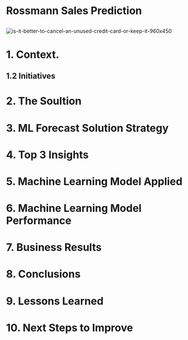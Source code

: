 # Rossmann Sales Prediction
## 
![is-it-better-to-cancel-an-unused-credit-card-or-keep-it-960x450](https://user-images.githubusercontent.com/68538809/142030325-0a728d5c-01b3-4bf9-b40c-f9c404423330.jpg)


# 1. Context.


## 1.2 Initiatives



# 2. The Soultion


# 3. ML Forecast Solution Strategy



# 4. Top 3 Insights


# 5. Machine Learning Model Applied

# 6. Machine Learning Model Performance

# 7. Business Results

# 8. Conclusions


# 9. Lessons Learned


# 10. Next Steps to Improve

